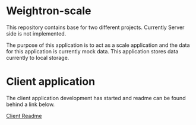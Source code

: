 # Weightron-scale

This repository contains base for two different projects. Currently Server side is not implemented.

The purpose of this application is to act as a scale application and the data for this application is currently mock data. This application stores data currently to local storage.

# Client application

The client application development has started and readme can be found behind a link below.

[Client Readme](client/README.md)
